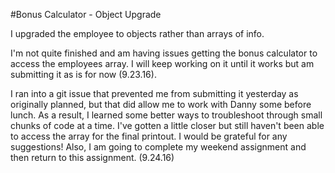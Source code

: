 #Bonus Calculator - Object Upgrade

I upgraded the employee to objects rather than arrays of info.

I'm not quite finished and am having issues getting the bonus calculator to
access the employees array. I will keep working on it until it works but am
submitting it as is for now (9.23.16).

I ran into a git issue that prevented me from submitting it yesterday as originally planned, but that did allow me to work with Danny some before lunch. As a result, I learned some better ways to troubleshoot through small chunks of code at a time. I've gotten a little closer but still haven't been able to access the array for the final printout. I would be grateful for any suggestions! Also, I am going to complete my weekend assignment and then return to this assignment.
(9.24.16)
